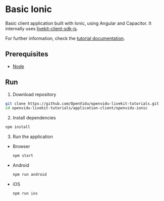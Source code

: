 # Basic Ionic

Basic client application built with Ionic, using Angular and Capacitor. It internally uses [livekit-client-sdk-js](https://docs.livekit.io/client-sdk-js/).

For further information, check the [tutorial documentation](https://livekit-tutorials.openvidu.io/tutorials/application-client/ionic/).

## Prerequisites

-   [Node](https://nodejs.org/en/download)

## Run

1. Download repository

```bash
git clone https://github.com/OpenVidu/openvidu-livekit-tutorials.git
cd openvidu-livekit-tutorials/application-client/openvidu-ionic
```

2. Install dependencies

```bash
npm install
```

3. Run the application

-   Browser

    ```bash
    npm start
    ```

-   Android

    ```bash
    npm run android
    ```

-   iOS

    ```bash
    npm run ios
    ```
